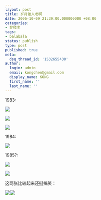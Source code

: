 ```yaml
---
layout: post
title: 岁月催人老啊
date: 2006-10-09 21:39:00.000000000 +08:00
categories:
- 非技术
tags:
- balabala
status: publish
type: post
published: true
meta:
  dsq_thread_id: '1532655430'
author:
  login: admin
  email: kongchen@gmail.com
  display_name: KONG
  first_name: ''
  last_name: ''
---
```

1983:

![](assets/x1pxOYwqu4SjF5RVPuLF2OFyJYOeCwcRN3J4ha79gIcY0p82hjk6w28kkhUrPFQLsYo_jKpJN9k67aLSJ_rCDYH26IuRXCy8qVo5aXE5U22ZQ4IrXGUkQyjqMCnpm_FF7Kilp1gt5Tro8qIRNvS1-v2hdcAWxrRrn53)

![](assets/x1pxOYwqu4SjF5RVPuLF2OFyJYOeCwcRN3J4ha79gIcY0rKQT1_0wBSJndj-VijFs_GxQ-OSpadEUib_18xf6WKpP4c7xuSins-NcxDm-KmPNOMpmJGIkMrq1m3uYZRcaZ_MowYu5bsvP1S4YndsByFohVNHOFdySW0)

![](assets/x1pxOYwqu4SjF5RVPuLF2OFyJYOeCwcRN3J4ha79gIcY0oBkQaU4QbvSbEgSLHmzCOyVlAqm3Q8F6rE4PtvJpWJ0cgQ0J7Vo3mYvSuWewBFkBD-Y6Ts_GV-b-DVPuQ8idn8qa8ZJABHi_sguFGKNuyeew)

1984:

![](assets/x1pxOYwqu4SjF5RVPuLF2OFyJYOeCwcRN3J4ha79gIcY0qfJbIylYs0DmdXYUgACV1bJpppkyoY-D27xdEiaak8Bgozom0qJbDi0s8HqlUU9nWvDnN24bPdciUFXlr6tLirlCENmmLup3nZdt8L2PbirL8iOM-T3Ks3)

1985?:

![](assets/x1pxOYwqu4SjF5RVPuLF2OFyJYOeCwcRN3J4ha79gIcY0qxCouq3aB6Ig8NfJQxEoF0oldZn0VyvMeYGFw9-SrS71viCcwvD5ZEoz9e-2gs9n8aIJ-WpT31TOFebgyDvFQZTKNHSJkxE2CDtY9EIBn0Y0-o26vOrGb0)

![](assets/x1pxOYwqu4SjF5RVPuLF2OFyJYOeCwcRN3J4ha79gIcY0ogb_txu_oZmtivJBwnI3bm7j6ipsvzwOqFz48EpRLapWkoglIeu55msTBHATc-paPeRCZ2S3yU4q7l_14OPdrGU1GUwUgSD5B83NohwkiuR2f-_yltOZFl)

这两张比较起来还挺搞笑：

![](assets/x1pxOYwqu4SjF5RVPuLF2OFyJYOeCwcRN3J4ha79gIcY0pj8Fe6QO173kIZInAfXgNpNzTeKfm4wcAnd3zdEuTsNXOcUpGEaMPd2o_kHq65FiAhK4Xo0WzAnhoeoE2sDZo3o8WFi2GysVfp9IGJAL44M2FMnY_-d_OE)![](assets/x1pxOYwqu4SjF5RVPuLF2OFyJYOeCwcRN3J4ha79gIcY0o7QB2bnFR_zipHMrg4DMK9DUrT8KRteGnIdUV5AlnvZ_W-qk4LPYlQJ11kTbjmoD5sLxwOpaupSysks45mBhIMVPQ6WwVRLh7qvm6S5I58Tw)